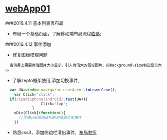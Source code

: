 # [webApp01](http://sandbox.runjs.cn/show/kosjw1dw)
###2016.4.11 基本列表页布局

+ 布局一个基础页面，了解移动端布局流程[临摹](http://www.duanliang920.com/learn/web/html5/304.html);

###2016.4.12 事件添加

+ 修复图标模糊问题
```
  高清屏上需要两倍图片大小显示，引入两倍大的图标图片，用background-size制定显示大小
```
+ 了解zepto框架使用,添加切换事件,
```js
  var UA=window.navigator.userAgent.toLowerCase();
	var Click="click";
  if(/ipad|iphone|android/.test(UA)){
				Click="tap";
			}
	oDiv[Click](function(){
	  //方便web端调试判断浏览器后用事件
	})
```
+ 熟悉css3，添加侧边栏滑出事件，[布局参照](http://codepen.io/DonPage/pen/DLdlE)
